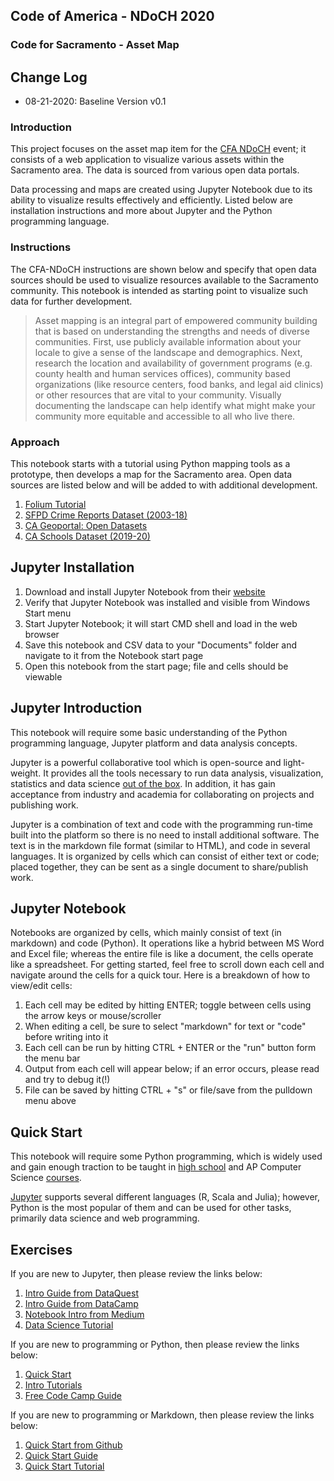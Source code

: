 ## Code of America - NDoCH 2020
### Code for Sacramento - Asset Map

## Change Log
* 08-21-2020: Baseline Version v0.1

### Introduction
This project focuses on the asset map item for the [CFA NDoCH][2] event; it consists of a web application to visualize various assets within the Sacramento area. The data is sourced from various open data portals.

Data processing and maps are created using Jupyter Notebook due to its ability to visualize results effectively and efficiently. Listed below are installation instructions and more about Jupyter and the Python programming language.

### Instructions
The CFA-NDoCH instructions are shown below and specify that open data sources should be used to visualize resources available to the Sacramento community. This notebook is intended as starting point to visualize such data for further development.

> Asset mapping is an integral part of empowered community building that is based on understanding the strengths and needs of diverse communities. First, use publicly available information about your locale to give a sense of the landscape and demographics. Next, research the location and availability of government programs (e.g. county health and human services offices), community based organizations (like resource centers, food banks, and legal aid clinics) or other resources that are vital to your community. Visually documenting the landscape can help identify what might make your community more equitable and accessible to all who live there.

### Approach
This notebook starts with a tutorial using Python mapping tools as a prototype, then develops a map for the Sacramento area. Open data sources are listed below and will be added to with additional development.

1. [Folium Tutorial][18]
2. [SFPD Crime Reports Dataset (2003-18)][19]
3. [CA Geoportal: Open Datasets][20]
4. [CA Schools Dataset (2019-20)][21]

## Jupyter Installation
1. Download and install Jupyter Notebook from their [website][3]
2. Verify that Jupyter Notebook was installed and visible from Windows Start menu
3. Start Jupyter Notebook; it will start CMD shell and load in the web browser
4. Save this notebook and CSV data to your "Documents" folder and navigate to it from the Notebook start page
5. Open this notebook from the start page; file and cells should be viewable

## Jupyter Introduction
This notebook will require some basic understanding of the Python programming language, Jupyter platform and data analysis concepts.

Jupyter is a powerful collaborative tool which is open-source and light-weight. It provides all the tools necessary to run data analysis, visualization, statistics and data science [out of the box][4]. In addition, it has gain acceptance from industry and academia for collaborating on projects and publishing work.

Jupyter is a combination of text and code with the programming run-time built into the platform so there is no need to install additional software. The text is in the markdown file format (similar to HTML), and code in several languages. It is organized by cells which can consist of either text or code; placed together, they can be sent as a single document to share/publish work.

## Jupyter Notebook
Notebooks are organized by cells, which mainly consist of text (in markdown) and code (Python). It operations like a hybrid between MS Word and Excel file; whereas the entire file is like a document, the cells operate like a spreadsheet. For getting started, feel free to scroll down each cell and navigate around the cells for a quick tour. Here is a breakdown of how to view/edit cells:

1. Each cell may be edited by hitting ENTER; toggle between cells using the arrow keys or mouse/scroller
2. When editing a cell, be sure to select "markdown" for text or "code" before writing into it
3. Each cell can be run by hitting CTRL + ENTER or the "run" button form the menu bar
4. Output from each cell will appear below; if an error occurs, please read and try to debug it(!)
5. File can be saved by hitting CTRL + "s" or file/save from the pulldown menu above

## Quick Start
This notebook will require some Python programming, which is widely used and gain enough traction to be taught in [high school][5] and AP Computer Science [courses][6].

[Jupyter][7] supports several different languages (R, Scala and Julia); however, Python is the most popular of them and can be used for other tasks, primarily data science and web programming.

## Exercises
If you are new to Jupyter, then please review the links below:
1. [Intro Guide from DataQuest][8]
2. [Intro Guide from DataCamp][9]
3. [Notebook Intro from Medium][10]
4. [Data Science Tutorial][11]

If you are new to programming or Python, then please review the links below:
1. [Quick Start][12]
2. [Intro Tutorials][13]
3. [Free Code Camp Guide][14]

If you are new to programming or Markdown, then please review the links below:
1. [Quick Start from Github][15]
2. [Quick Start Guide][16]
3. [Quick Start Tutorial][17]

[2]: https://www.codeforamerica.org/events/national-day-of-civic-hacking-2020
[3]: https://jupyter.org/install
[4]: https://jupyter.org/jupyter-book/01/what-is-data-science.html
[5]: https://codehs.com/info/curriculum/intropython
[6]: https://code.org/educate/curriculum/high-school
[7]: https://jupyter.org/
[8]: https://www.dataquest.io/blog/jupyter-notebook-tutorial/
[9]: https://www.datacamp.com/community/tutorials/tutorial-jupyter-notebook
[10]: https://towardsdatascience.com/a-beginners-tutorial-to-jupyter-notebooks-1b2f8705888a
[11]: https://jupyter.org/jupyter-book/01/what-is-data-science.html
[12]: https://www.python.org/about/gettingstarted/
[13]: https://realpython.com/learning-paths/python3-introduction/
[14]: https://guide.freecodecamp.org/python/
[15]: https://guides.github.com/features/mastering-markdown/
[16]: https://www.markdownguide.org/getting-started/
[17]: https://www.markdowntutorial.com/
[18]: https://blog.dominodatalab.com/creating-interactive-crime-maps-with-folium/
[19]: https://data.sfgov.org/Public-Safety/Police-Department-Incident-Reports-Historical-2003/tmnf-yvry
[20]: https://gis.data.ca.gov/
[21]: https://gis.data.ca.gov/datasets/CDEGIS::california-schools-2019-20?geometry=-152.476%2C31.022%2C-85.723%2C43.235

